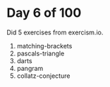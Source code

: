 # Day 6 of 100

Did 5 exercises from exercism.io.

1. matching-brackets  
2. pascals-triangle  
3. darts  
4. pangram  
5. collatz-conjecture
